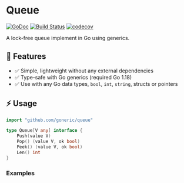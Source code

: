# Queue

[![GoDoc](https://godoc.org/github.com/golang/gddo?status.svg)](https://pkg.go.dev/github.com/goneric/queue)
[![Build Status](https://github.com/goneric/queue/actions/workflows/build.yaml/badge.svg)](https://github.com/goneric/queue/actions)
[![codecov](https://codecov.io/gh/goneric/queue/branch/main/graph/badge.svg)](https://codecov.io/gh/goneric/queue)

A lock-free queue implement in Go using generics.

## 🎯 Features
- ✅ Simple, lightweight without any external dependencies
- ✅ Type-safe with Go generics (required Go 1.18)
- ✅ Use with any Go data types, `bool`, `int`, `string`, structs or pointers
  
## ⚡️ Usage
```go
import "github.com/goneric/queue"
```

```go
type Queue[V any] interface {
	Push(value V)
	Pop() (value V, ok bool)
	Peek() (value V, ok bool)
	Len() int
}
```

### Examples